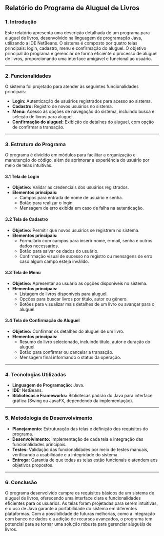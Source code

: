 ## **Relatório do Programa de Aluguel de Livros**

### **1. Introdução**
Este relatório apresenta uma descrição detalhada de um programa para aluguel de livros, desenvolvido na linguagem de programação Java, utilizando a IDE NetBeans. O sistema é composto por quatro telas principais: login, cadastro, menu e confirmação do aluguel. O objetivo principal do programa é gerenciar de forma eficiente o processo de aluguel de livros, proporcionando uma interface amigável e funcional ao usuário.

---

### **2. Funcionalidades**
O sistema foi projetado para atender às seguintes funcionalidades principais:
- **Login:** Autenticação de usuários registrados para acesso ao sistema.
- **Cadastro:** Registro de novos usuários no sistema.
- **Menu:** Acesso às opções de navegação do sistema, incluindo busca e seleção de livros para aluguel.
- **Confirmação do aluguel:** Exibição de detalhes do aluguel, com opção de confirmar a transação.

---

### **3. Estrutura do Programa**
O programa é dividido em módulos para facilitar a organização e manutenção do código, além de aprimorar a experiência do usuário por meio de telas intuitivas.

#### **3.1 Tela de Login**
- **Objetivo:** Validar as credenciais dos usuários registrados.
- **Elementos principais:**
  - Campos para entrada de nome de usuário e senha.
  - Botão para realizar o login.
  - Mensagem de erro exibida em caso de falha na autenticação.
  
#### **3.2 Tela de Cadastro**
- **Objetivo:** Permitir que novos usuários se registrem no sistema.
- **Elementos principais:**
  - Formulário com campos para inserir nome, e-mail, senha e outros dados necessários.
  - Botão para salvar os dados do usuário.
  - Confirmação visual de sucesso no registro ou mensagens de erro caso algum campo esteja inválido.

#### **3.3 Tela de Menu**
- **Objetivo:** Apresentar ao usuário as opções disponíveis no sistema.
- **Elementos principais:**
  - Listagem de livros disponíveis para aluguel.
  - Opções para buscar livros por título, autor ou gênero.
  - Botões para visualizar mais detalhes de um livro ou avançar para o aluguel.

#### **3.4 Tela de Confirmação do Aluguel**
- **Objetivo:** Confirmar os detalhes do aluguel de um livro.
- **Elementos principais:**
  - Resumo do livro selecionado, incluindo título, autor e duração do aluguel.
  - Botão para confirmar ou cancelar a transação.
  - Mensagem final informando o status da operação.

---

### **4. Tecnologias Utilizadas**
- **Linguagem de Programação:** Java.
- **IDE:** NetBeans.
- **Bibliotecas e Frameworks:** Bibliotecas padrão do Java para interface gráfica (Swing ou JavaFX, dependendo da implementação).

---

### **5. Metodologia de Desenvolvimento**
- **Planejamento:** Estruturação das telas e definição dos requisitos do programa.
- **Desenvolvimento:** Implementação de cada tela e integração das funcionalidades principais.
- **Testes:** Validação das funcionalidades por meio de testes manuais, verificando a usabilidade e a integridade do sistema.
- **Entrega:** Garantia de que todas as telas estão funcionais e atendem aos objetivos propostos.

---

### **6. Conclusão**
O programa desenvolvido cumpre os requisitos básicos de um sistema de aluguel de livros, oferecendo uma interface clara e funcionalidades eficientes para os usuários. As telas foram projetadas para serem intuitivas, e o uso de Java garante a portabilidade do sistema em diferentes plataformas. Com a possibilidade de futuras melhorias, como a integração com banco de dados e a adição de recursos avançados, o programa tem potencial para se tornar uma solução robusta para gerenciar aluguéis de livros.

